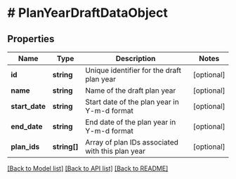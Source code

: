 # # PlanYearDraftDataObject

## Properties

Name | Type | Description | Notes
------------ | ------------- | ------------- | -------------
**id** | **string** | Unique identifier for the draft plan year | [optional]
**name** | **string** | Name of the draft plan year | [optional]
**start_date** | **string** | Start date of the plan year in Y-m-d format | [optional]
**end_date** | **string** | End date of the plan year in Y-m-d format | [optional]
**plan_ids** | **string[]** | Array of plan IDs associated with this plan year | [optional]

[[Back to Model list]](../../README.md#models) [[Back to API list]](../../README.md#endpoints) [[Back to README]](../../README.md)
